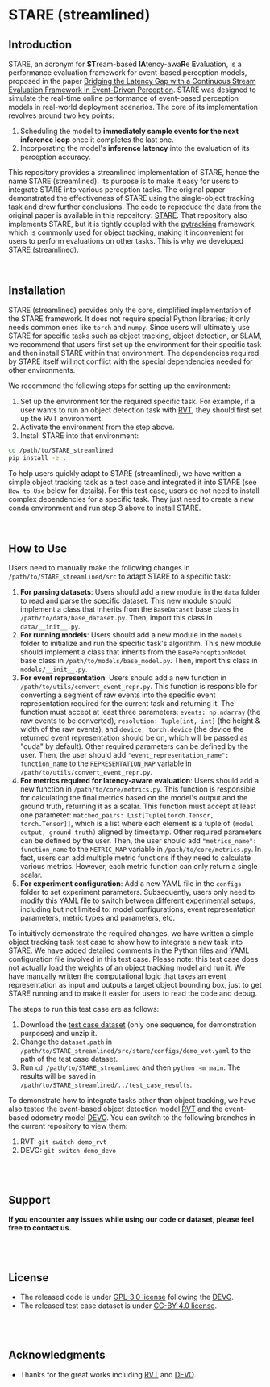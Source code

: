 ﻿# STARE (streamlined)

## Introduction

STARE, an acronym for **ST**ream-based **lA**tency-awa**R**e **E**valuation, is a performance evaluation framework for event-based perception models, proposed in the paper [Bridging the Latency Gap with a Continuous Stream Evaluation Framework in Event-Driven Perception](https://www.researchsquare.com/article/rs-6135923/v1). STARE was designed to simulate the real-time online performance of event-based perception models in real-world deployment scenarios. The core of its implementation revolves around two key points:

1.  Scheduling the model to **immediately sample events for the next inference loop** once it completes the last one.
2.  Incorporating the model's **inference latency** into the evaluation of its perception accuracy.

This repository provides a streamlined implementation of STARE, hence the name STARE (streamlined). Its purpose is to make it easy for users to integrate STARE into various perception tasks.
The original paper demonstrated the effectiveness of STARE using the single-object tracking task and drew further conclusions. The code to reproduce the data from the original paper is available in this repository: [STARE](https://github.com/IIVEventGroup/STARE). That repository also implements STARE, but it is tightly coupled with the [pytracking](https://github.com/visionml/pytracking) framework, which is commonly used for object tracking, making it inconvenient for users to perform evaluations on other tasks. This is why we developed STARE (streamlined).

<br>

## Installation

STARE (streamlined) provides only the core, simplified implementation of the STARE framework. It does not require special Python libraries; it only needs common ones like `torch` and `numpy`.
Since users will ultimately use STARE for specific tasks such as object tracking, object detection, or SLAM, we recommend that users first set up the environment for their specific task and then install STARE within that environment. The dependencies required by STARE itself will not conflict with the special dependencies needed for other environments.

We recommend the following steps for setting up the environment:

1.  Set up the environment for the required specific task. For example, if a user wants to run an object detection task with [RVT](https://github.com/uzh-rpg/RVT), they should first set up the RVT environment.
2.  Activate the environment from the step above.
3.  Install STARE into that environment:

```bash
cd /path/to/STARE_streamlined
pip install -e .
```

To help users quickly adapt to STARE (streamlined), we have written a simple object tracking task as a test case and integrated it into STARE (see `How to Use` below for details). For this test case, users do not need to install complex dependencies for a specific task. They just need to create a new conda environment and run step 3 above to install STARE.

<br>

## How to Use

Users need to manually make the following changes in `/path/to/STARE_streamlined/src` to adapt STARE to a specific task:

1.  **For parsing datasets**: Users should add a new module in the `data` folder to read and parse the specific dataset. This new module should implement a class that inherits from the `BaseDataset` base class in `/path/to/data/base_dataset.py`. Then, import this class in `data/__init__.py`.
2.  **For running models**: Users should add a new module in the `models` folder to initialize and run the specific task's algorithm. This new module should implement a class that inherits from the `BasePerceptionModel` base class in `/path/to/models/base_model.py`. Then, import this class in `models/__init__.py`.
3.  **For event representation**: Users should add a new function in `/path/to/utils/convert_event_repr.py`. This function is responsible for converting a segment of raw events into the specific event representation required for the current task and returning it. The function must accept at least three parameters: `events: np.ndarray` (the raw events to be converted), `resolution: Tuple[int, int]` (the height & width of the raw events), and `device: torch.device` (the device the returned event representation should be on, which will be passed as "cuda" by default). Other required parameters can be defined by the user.
    Then, the user should add `"event_representation_name": function_name` to the `REPRESENTATION_MAP` variable in `/path/to/utils/convert_event_repr.py`.
4.  **For metrics required for latency-aware evaluation**: Users should add a new function in `/path/to/core/metrics.py`. This function is responsible for calculating the final metrics based on the model's output and the ground truth, returning it as a scalar. This function must accept at least one parameter: `matched_pairs: List[Tuple[torch.Tensor, torch.Tensor]]`, which is a list where each element is a tuple of `(model output, ground truth)` aligned by timestamp. Other required parameters can be defined by the user.
    Then, the user should add `"metrics_name": function_name` to the `METRIC_MAP` variable in `/path/to/core/metrics.py`.
    In fact, users can add multiple metric functions if they need to calculate various metrics. However, each metric function can only return a single scalar.
5.  **For experiment configuration**: Add a new YAML file in the `configs` folder to set experiment parameters. Subsequently, users only need to modify this YAML file to switch between different experimental setups, including but not limited to: model configurations, event representation parameters, metric types and parameters, etc.

To intuitively demonstrate the required changes, we have written a simple object tracking task test case to show how to integrate a new task into STARE. We have added detailed comments in the Python files and YAML configuration file involved in this test case.
Please note: this test case does not actually load the weights of an object tracking model and run it. We have manually written the computational logic that takes an event representation as input and outputs a target object bounding box, just to get STARE running and to make it easier for users to read the code and debug.

The steps to run this test case are as follows:

1.  Download the [test case dataset](https://drive.google.com/file/d/1oY7BHheLXazzakZjoQaoG3nHHZBac1mk/view?usp=sharing) (only one sequence, for demonstration purposes) and unzip it.
2.  Change the `dataset.path` in `/path/to/STARE_streamlined/src/stare/configs/demo_vot.yaml` to the path of the test case dataset.
3.  Run `cd /path/to/STARE_streamlined` and then `python -m main`. The results will be saved in `/path/to/STARE_streamlined/../test_case_results`.

To demonstrate how to integrate tasks other than object tracking, we have also tested the event-based object detection model [RVT](https://github.com/uzh-rpg/RVT) and the event-based odometry model [DEVO](https://github.com/tum-vision/DEVO?tab=readme-ov-file). You can switch to the following branches in the current repository to view them:

1.  RVT: `git switch demo_rvt`
2.  DEVO: `git switch demo_devo`

<br><br>

## Support

**If you encounter any issues while using our code or dataset, please feel free to contact us.**

<br><br>

## License

- The released code is under [GPL-3.0 license](https://www.gnu.org/licenses/gpl-3.0.en.html) following the [DEVO](https://github.com/tum-vision/DEVO).
- The released test case dataset is under [CC-BY 4.0 license](https://creativecommons.org/licenses/by/4.0/).

<br><br>

## Acknowledgments

- Thanks for the great works including [RVT](https://github.com/uzh-rpg/RVT) and [DEVO](https://github.com/tum-vision/DEVO).

